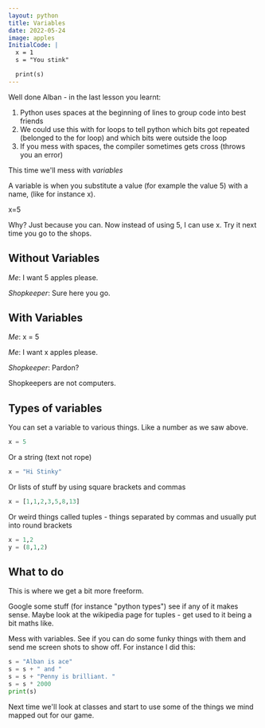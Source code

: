 ```yaml
---
layout: python
title: Variables
date: 2022-05-24
image: apples
InitialCode: |
  x = 1
  s = "You stink"

  print(s) 
---
```

Well done Alban - in the last lesson you learnt:
1. Python uses spaces at the beginning of lines to group code into best friends
2. We could use this with for loops to tell python which bits got repeated (belonged to the for loop) and which bits were outside the loop
3. If you mess with spaces, the compiler sometimes gets cross (throws you an error)

This time we'll mess with _variables_

A variable is when you substitute a value (for example the value 5) with a name, (like for instance x).

x=5

Why? Just because you can. Now instead of using 5, I can use x. Try it next time you go to the shops. 

## Without Variables
_Me_: I want 5 apples please.

_Shopkeeper_: Sure here you go.

## With Variables
_Me_: x = 5

_Me_: I want x apples please.

_Shopkeeper_: Pardon?

Shopkeepers are not computers.

## Types of variables
You can set a variable to various things. Like a number as we saw above. 
~~~python
x = 5
~~~

Or a string (text not rope)
~~~python
x = "Hi Stinky"
~~~

Or lists of stuff by using square brackets and commas
~~~python
x = [1,1,2,3,5,8,13]
~~~

Or weird things called tuples - things separated by commas and usually put into round brackets
~~~python
x = 1,2
y = (8,1,2)
~~~

## What to do

This is where we get a bit more freeform. 

Google some stuff (for instance "python types") see if any of it makes sense.
Maybe look at the wikipedia page for tuples - get used to it being a bit maths like.

Mess with variables. See if you can do some funky things with them and send me screen shots to show off. For instance I did this:
~~~python
s = "Alban is ace"
s = s + " and "
s = s + "Penny is brilliant. "
s = s * 2000
print(s) 
~~~

Next time we'll look at classes and start to use some of the things we mind mapped out for our game.